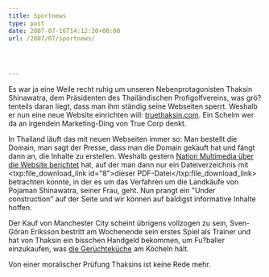 ```yaml
---
title: Sportnews
type: post
date: 2007-07-16T14:12:20+00:00
url: /2007/07/sportnews/




---
```

Es war ja eine Weile recht ruhig um unseren Nebenprotagonisten Thaksin Shinawatra, dem Präsidenten des Thailändischen Profigolfvereins, was grö?tenteils daran liegt, dass man ihm ständig seine Webseiten sperrt. Weshalb er nun eine neue Website einrichten will: [truethaksin.com][1]. Ein Schelm wer da an irgendein Marketing-Ding von True Corp denkt.

In Thailand läuft das mit neuen Webseiten immer so: Man bestellt die Domain, man sagt der Presse, dass man die Domain gekauft hat und fängt dann an, die Inhalte zu erstellen. Weshalb gestern [Nation Multimedia über die Website berichtet][2] hat, auf der man dann nur ein Dateiverzeichnis mit <txp:file\_download\_link id="8">dieser <span class="caps">PDF</span>-Datei</txp:file\_download\_link> betrachten konnte, in der es um das Verfahren um die Landkäufe von Pojaman Shinawatra, seiner Frau, geht. Nun prangt ein "Under construction" auf der Seite und wir können auf baldigst informative Inhalte hoffen.

Der Kauf von Manchester City scheint übrigens vollzogen zu sein, Sven-Göran Eriksson bestritt am Wochenende sein erstes Spiel als Trainer und hat von Thaksin ein bisschen Handgeld bekommen, um Fu?baller einzukaufen, was [die Gerüchteküche][3] am Köcheln hält.

Von einer moralischer Prüfung Thaksins ist keine Rede mehr.

 [1]: http://www.truethaksin.com/
 [2]: http://www.nationmultimedia.com/breakingnews/read.php?newsid=30041070
 [3]: http://www.tribalfootball.com/article.php?id=47961
